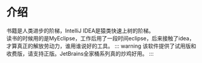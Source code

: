 # 介绍
书籍是人类进步的阶梯，IntelliJ IDEA是猿类快速上树的阶梯。  
读书的时候用的是MyEclipse，工作后用了一段时间eclipse，后来接触了idea，才算真正的解放劳动力，谁用谁说好的工具。
::: warning
该软件提供了试用版和收费版，请支持正版。JetBrains全家桶系列真的炒鸡好用。
:::
